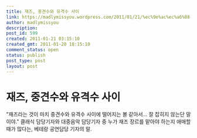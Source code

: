 ```yaml
---
title: 재즈, 중견수와 유격수 사이
link: https://madlymissyou.wordpress.com/2011/01/21/%ec%9e%ac%ec%a6%88-%ec%a4%91%ea%b2%ac%ec%88%98%ec%99%80-%ec%9c%a0%ea%b2%a9%ec%88%98-%ec%82%ac%ec%9d%b4/
author: madlymissyou
description: 
post_id: 599
created: 2011-01-21 03:15:10
created_gmt: 2011-01-20 18:15:10
comment_status: open
status: publish
post_type: post
layout: post
---
```


# 재즈, 중견수와 유격수 사이

"재즈라는 것이 마치 중견수와 유격수 사이에 떨어지는 볼 같아서... 잘 잡히지 않는단 말이야." 클래식 담당기자와 대중음악 담당기자 중 누가 재즈 장르를 맡아야 하는지 애매할 때가 많다는, 베테랑 공연담당 기자의 말.